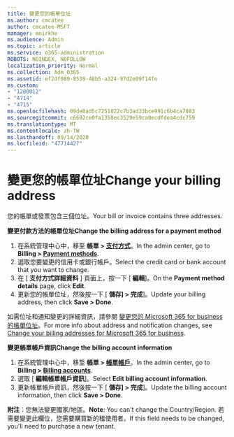 ```yaml
---
title: 變更您的帳單位址
ms.author: cmcatee
author: cmcatee-MSFT
manager: mnirkhe
ms.audience: Admin
ms.topic: article
ms.service: o365-administration
ROBOTS: NOINDEX, NOFOLLOW
localization_priority: Normal
ms.collection: Adm_O365
ms.assetid: ef2df989-8539-48b5-a324-97d2e09f14fe
ms.custom:
- "1200012"
- "4714"
- "4715"
ms.openlocfilehash: 09de8ad5c7251822c7b3ad33bce991c6b4ca7883
ms.sourcegitcommit: c6692ce0fa1358ec3529e59ca0ecdfdea4cdc759
ms.translationtype: MT
ms.contentlocale: zh-TW
ms.lasthandoff: 09/14/2020
ms.locfileid: "47714427"
---
```

# <a name="change-your-billing-address"></a><span data-ttu-id="92959-102">變更您的帳單位址</span><span class="sxs-lookup"><span data-stu-id="92959-102">Change your billing address</span></span>

<span data-ttu-id="92959-103">您的帳單或發票包含三個位址。</span><span class="sxs-lookup"><span data-stu-id="92959-103">Your bill or invoice contains three addresses.</span></span>

<span data-ttu-id="92959-104">**變更付款方法的帳單位址**</span><span class="sxs-lookup"><span data-stu-id="92959-104">**Change the billing address for a payment method**</span></span>

1. <span data-ttu-id="92959-105">在系統管理中心中，移至 **帳單 > [支付方式](https://go.microsoft.com/fwlink/p/?linkid=2018806)**。</span><span class="sxs-lookup"><span data-stu-id="92959-105">In the admin center, go to **Billing > [Payment methods](https://go.microsoft.com/fwlink/p/?linkid=2018806)**.</span></span>
2. <span data-ttu-id="92959-106">選取您要變更的信用卡或銀行帳戶。</span><span class="sxs-lookup"><span data-stu-id="92959-106">Select the credit card or bank account that you want to change.</span></span>
3. <span data-ttu-id="92959-107">在 [ **支付方式詳細資料** ] 頁面上，按一下 [ **編輯**]。</span><span class="sxs-lookup"><span data-stu-id="92959-107">On the **Payment method details** page, click **Edit**.</span></span>
4. <span data-ttu-id="92959-108">更新您的帳單位址，然後按一下 [ **儲存] > 完成**]。</span><span class="sxs-lookup"><span data-stu-id="92959-108">Update your billing address, then click **Save > Done**.</span></span>

<span data-ttu-id="92959-109">如需位址和通知變更的詳細資訊，請參閱 [變更您的 Microsoft 365 for business 的帳單位址](https://docs.microsoft.com/microsoft-365/commerce/billing-and-payments/change-your-billing-addresses?view=o365-worldwide)。</span><span class="sxs-lookup"><span data-stu-id="92959-109">For more info about address and notification changes, see [Change your billing addresses for Microsoft 365 for business](https://docs.microsoft.com/microsoft-365/commerce/billing-and-payments/change-your-billing-addresses?view=o365-worldwide).</span></span>

<span data-ttu-id="92959-110">**變更帳單帳戶資訊**</span><span class="sxs-lookup"><span data-stu-id="92959-110">**Change the billing account information**</span></span>

1. <span data-ttu-id="92959-111">在系統管理中心中，移至 **帳單 > [帳單帳戶](https://admin.microsoft.com/Adminportal/Home?source=applauncher#/BillingAccounts/billing-accounts)**。</span><span class="sxs-lookup"><span data-stu-id="92959-111">In the admin center, go to **Billing > [Billing accounts](https://admin.microsoft.com/Adminportal/Home?source=applauncher#/BillingAccounts/billing-accounts)**.</span></span>
2. <span data-ttu-id="92959-112">選取 [ **編輯帳單帳戶資訊**]。</span><span class="sxs-lookup"><span data-stu-id="92959-112">Select **Edit billing account information**.</span></span>
3. <span data-ttu-id="92959-113">更新帳單帳戶資訊，然後按一下 [ **儲存] > 完成**]。</span><span class="sxs-lookup"><span data-stu-id="92959-113">Update the billing account information, then click **Save > Done**.</span></span>

<span data-ttu-id="92959-114">**附注**：您無法變更國家/地區。</span><span class="sxs-lookup"><span data-stu-id="92959-114">**Note**: You can't change the Country/Region.</span></span> <span data-ttu-id="92959-115">若需要變更此欄位，您需要購買新的租使用者。</span><span class="sxs-lookup"><span data-stu-id="92959-115">If this field needs to be changed, you'll need to purchase a new tenant.</span></span>
